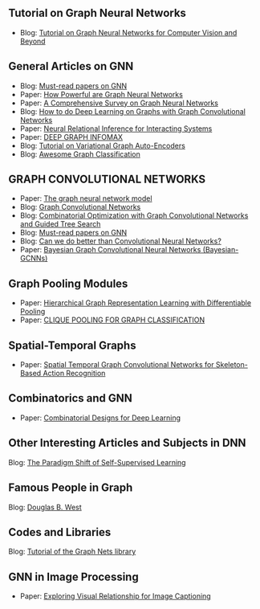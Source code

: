 
## <a name='tutorial'>Tutorial on Graph Neural Networks</a>
 * Blog: [Tutorial on Graph Neural Networks for Computer Vision and Beyond](https://medium.com/@BorisAKnyazev/tutorial-on-graph-neural-networks-for-computer-vision-and-beyond-part-1-3d9fada3b80d)
 
## <a name='general'>General Articles on GNN</a>
 * Blog: [Must-read papers on GNN](https://github.com/thunlp/GNNPapers)
 * Paper: [How Powerful are Graph Neural Networks](https://arxiv.org/abs/1810.00826)
 * Paper: [A Comprehensive Survey on Graph Neural Networks](https://arxiv.org/abs/1901.00596)
 * Blog: [How to do Deep Learning on Graphs with Graph Convolutional Networks](https://towardsdatascience.com/how-to-do-deep-learning-on-graphs-with-graph-convolutional-networks-62acf5b143d0)
 * Paper: [Neural Relational Inference for Interacting Systems](https://arxiv.org/abs/1802.04687)
 * Paper: [DEEP GRAPH INFOMAX](https://arxiv.org/abs/1809.10341)
 * Blog: [Tutorial on Variational Graph Auto-Encoders](https://towardsdatascience.com/tutorial-on-variational-graph-auto-encoders-da9333281129)
 * Blog: [Awesome Graph Classification](https://github.com/benedekrozemberczki/awesome-graph-classification)

## <a name='gnn'>GRAPH CONVOLUTIONAL NETWORKS</a>
  * Paper: [The graph neural network model](https://persagen.com/files/misc/scarselli2009graph.pdf) 
  * Blog: [Graph Convolutional Networks](http://tkipf.github.io/graph-convolutional-networks/)
  * Blog: [Combinatorial Optimization with Graph Convolutional Networks and Guided Tree Search](https://github.com/intel-isl/nphard)
  * Blog: [Must-read papers on GNN](https://github.com/thunlp/GNNPapers)
  * Blog: [Can we do better than Convolutional Neural Networks?](https://towardsdatascience.com/can-we-do-better-than-convolutional-neural-networks-46ed90fed807)
  * Paper: [Bayesian Graph Convolutional Neural Networks (Bayesian-GCNNs)](https://arxiv.org/abs/1811.11103v1)

## <a name='poolinggnn'>Graph Pooling Modules</a>
 * Paper: [Hierarchical Graph Representation Learning with Differentiable Pooling](https://arxiv.org/abs/1806.08804)
 * Paper: [CLIQUE POOLING FOR GRAPH CLASSIFICATION](https://rlgm.github.io/papers/56.pdf)

## <a name='spatial-temporal'>Spatial-Temporal Graphs</a>
 * Paper: [Spatial Temporal Graph Convolutional Networks for Skeleton-Based Action Recognition](https://arxiv.org/abs/1801.07455)
 
## <a name='combinatorics'>Combinatorics and GNN</a>
 * Paper: [Combinatorial Designs for Deep Learning](https://arxiv.org/abs/1809.08404)

## <a name='articles'>Other Interesting Articles and Subjects in DNN</a>
 Blog: [The Paradigm Shift of Self-Supervised Learning](https://medium.com/intuitionmachine/the-paradigm-shift-of-self-supervised-learning-744a6819ce08)
 
## <a name="people">Famous People in Graph</a>
  Blog: [Douglas B. West](https://faculty.math.illinois.edu/~west/)

## <a name="code">Codes and Libraries</a>
 Blog: [Tutorial of the Graph Nets library](https://colab.research.google.com/github/deepmind/graph_nets/blob/master/graph_nets/demos/graph_nets_basics.ipynb#scrollTo=Tc355RxEak3h)
 
 ## <a name="image">GNN in Image Processing</a>
  * Paper: [Exploring Visual Relationship for Image Captioning](https://arxiv.org/abs/1809.07041)
